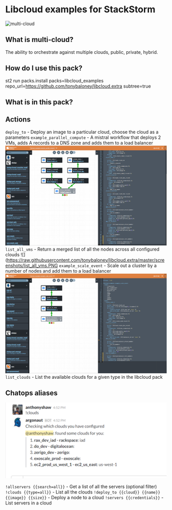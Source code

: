 Libcloud examples for StackStorm
=====
![multi-cloud](http://www.cathyfamily.com/media/48831/peanuts.png)

What is multi-cloud?
----
The ability to orchestrate against multiple clouds, public, private, hybrid.

How do I use this pack?
-----

st2 run packs.install packs=libcloud_examples repo_url=https://github.com/tonybaloney/libcloud.extra subtree=true

What is in this pack?
------

## Actions

`deploy_to` - Deploy an image to a particular cloud, choose the cloud as a parameters
`example_parallel_compute` - A mistral workflow that deploys 2 VMs, adds A records to a DNS zone and adds them to a load balancer
![](https://raw.githubusercontent.com/tonybaloney/libcloud.extra/master/screenshots/example_parallel_compute.PNG)
`list_all_vms` - Return a merged list of all the nodes across all configured clouds
![](https://raw.githubusercontent.com/tonybaloney/libcloud.extra/master/screenshots/list_all_vms.PNG
`example_scale_event` - Scale out a cluster by a number of nodes and add them to a load balancer
![](https://raw.githubusercontent.com/tonybaloney/libcloud.extra/master/screenshots/example_scale_event.PNG)
`list_clouds` - List the available clouds for a given type in the libcloud pack

## Chatops aliases

![Alias example](https://raw.githubusercontent.com/tonybaloney/libcloud.extra/master/screenshots/alias_clouds.PNG)

`!allservers {{search=all}}` - Get a list of all the servers (optional filter)
`!clouds {{type=all}}` - List all the clouds
`!deploy_to {{cloud}} {{name}} {{image}} {{size}}` - Deploy a node to a cloud
`!servers {{credentials}}` - List servers in a cloud

